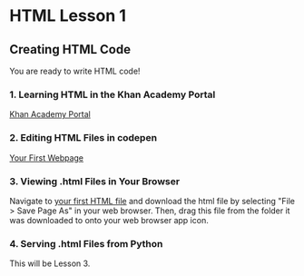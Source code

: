 # HTML Lesson 1


## Creating HTML Code

You are ready to write HTML code!

### 1. Learning HTML in the Khan Academy Portal

[Khan Academy Portal](https://www.khanacademy.org/computing/computer-programming/html-css)

### 2. Editing HTML Files in __codepen__

[Your First Webpage](https://codepen.io/zsiegel/pen/zpvBON?editors=1000#0)

### 3. Viewing .html Files in Your Browser

Navigate to [your first HTML file](https://github.com/zsiegel92/Eitan_S/raw/master/static/hello.html) and download the html file by selecting "File > Save Page As" in your web browser. Then, drag this file from the folder it was downloaded to onto your web browser app icon.

### 4. Serving .html Files from Python

This will be Lesson 3.

